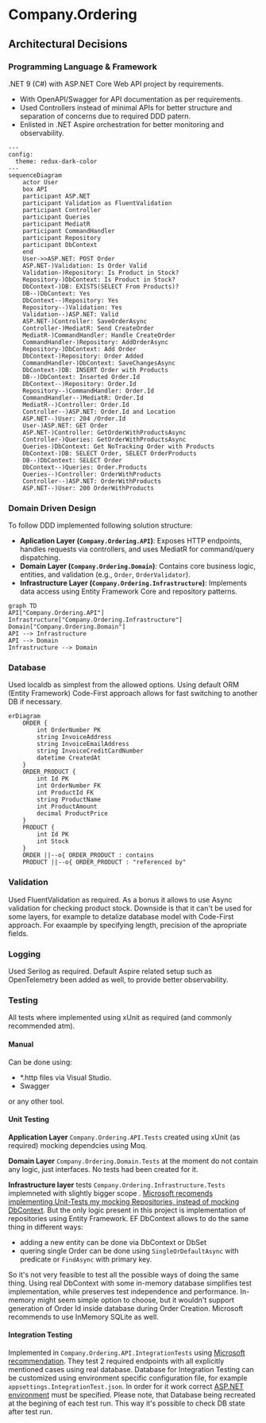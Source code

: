 # Company.Ordering

## Architectural Decisions

### Programming Language & Framework

.NET 9 (C#) with ASP.NET Core Web API project by requirements.
- With OpenAPI/Swagger for API documentation as per requirements.
- Used Controllers instead of minimal APIs for better structure and separation of concerns due to required DDD patern.
- Enlisted in .NET Aspire orchestration for better monitoring and observability.
```mermaid
---
config:
  theme: redux-dark-color
---
sequenceDiagram
    actor User
    box API
    participant ASP.NET
    participant Validation as FluentValidation
    participant Controller
    participant Queries
    participant MediatR
    participant CommandHandler
    participant Repository
    participant DbContext
    end
    User->>ASP.NET: POST Order
    ASP.NET-)Validation: Is Order Valid
    Validation-)Repository: Is Product in Stock?
    Repository-)DbContext: Is Product in Stock?
    DbContext-)DB: EXISTS(SELECT From Products)?
    DB--)DbContext: Yes
    DbContext--)Repository: Yes
    Repository--)Validation: Yes
    Validation--)ASP.NET: Valid
    ASP.NET-)Controller: SaveOrderAsync
    Controller-)MediatR: Send CreateOrder
    MediatR-)CommandHandler: Handle CreateOrder
    CommandHandler-)Repository: AddOrderAsync
    Repository-)DbContext: Add Order
    DbContext-)Repository: Order Added
    CommandHandler-)DbContext: SaveChangesAsync
    DbContext-)DB: INSERT Order with Products
    DB--)DbContext: Inserted Order.Id
    DbContext--)Repository: Order.Id
    Repository--)CommandHandler: Order.Id
    CommandHandler--)MediatR: Order.Id
    MediatR--)Controller: Order.Id
    Controller--)ASP.NET: Order.Id and Location
    ASP.NET--)User: 204 /Order.Id
    User-)ASP.NET: GET Order
    ASP.NET-)Controller: GetOrderWithProductsAsync
    Controller-)Queries: GetOrderWithProductsAsync
    Queries-)DbContext: Get NoTracking Order with Products
    DbContext-)DB: SELECT Order, SELECT OrderProducts
    DB--)DbContext: SELECT Order
    DbContext--)Queries: Order.Products
    Queries--)Controller: OrderWithProducts
    Controller--)ASP.NET: OrderWithProducts
    ASP.NET--)User: 200 OrderWithProducts
```
### Domain Driven Design
To follow DDD implemented following solution structure:
- **Aplication Layer (`Company.Ordering.API`)**: Exposes HTTP endpoints, handles requests via controllers, and uses MediatR for command/query dispatching.
- **Domain Layer (`Company.Ordering.Domain`)**: Contains core business logic, entities, and validation (e.g., `Order`, `OrderValidator`).
- **Infrastructure Layer (`Company.Ordering.Infrastructure`)**: Implements data access using Entity Framework Core and repository patterns.
```mermaid
graph TD
API["Company.Ordering.API"]
Infrastructure["Company.Ordering.Infrastructure"]
Domain["Company.Ordering.Domain"]
API --> Infrastructure
API --> Domain
Infrastructure --> Domain
```

### Database
Used localdb as simplest from the allowed options.
Using default ORM (Entity Framework) Code-First approach allows for fast switching to another DB if necessary.
```mermaid
erDiagram
    ORDER {
        int OrderNumber PK
        string InvoiceAddress
        string InvoiceEmailAddress
        string InvoiceCreditCardNumber
        datetime CreatedAt
    }
    ORDER_PRODUCT {
        int Id PK
        int OrderNumber FK
        int ProductId FK
        string ProductName
        int ProductAmount
        decimal ProductPrice
    }
    PRODUCT {
        int Id PK
        int Stock
    }
    ORDER ||--o{ ORDER_PRODUCT : contains
    PRODUCT ||--o{ ORDER_PRODUCT : "referenced by"
```

### Validation
Used FluentValidation as required.
As a bonus it allows to use Async validation for checking product stock.
Downside is that it can't be used for some layers, for example to detalize database model with Code-First approach. For exaample by specifying length, precision of the apropriate fields.

### Logging
Used Serilog as required.
Default Aspire related setup such as OpenTelemetry been added as well, to provide better observability.

### Testing
All tests where implemented using xUnit as required (and commonly recommended atm).

#### Manual
Can be done using:
- *.http files via Visual Studio.
- Swagger

or any other tool.

#### Unit Testing
**Application Layer** `Company.Ordering.API.Tests` created using xUnit (as required) mocking dependcies using Moq.

**Domain Layer** `Company.Ordering.Domain.Tests` at the moment do not contain any logic, just interfaces.
No tests had been created for it.

**Infrastructure layer** tests `Company.Ordering.Infrastructure.Tests` implemneted with slightly bigger scope .
[Microsoft recomends implementing Unit-Tests my mocking Repositories, instead of mocking DbContext](https://learn.microsoft.com/en-us/ef/core/testing/testing-without-the-database).
But the only logic present in this project is implementation of repositories using Entity Framework.
EF DbContext allows to do the same thing in different ways:
- adding a new entity can be done via DbContext or DbSet
- quering single Order can be done using `SingleOrDefaultAsync` with predicate or `FindAsync` with primary key.

So it's not very feasible to test all the possible ways of doing the same thing.
Using real DbContext with some in-memory database simplifies test implementation, while preserves test independence and performance.
In-memory might seem simple option to choose, but it wouldn't support generation of Order Id inside database during Order Creation.
Microsoft recommends to use InMemory SQLite as well.

#### Integration Testing
Implemented in `Company.Ordering.API.IntegrationTests` using [Microsoft recommendation](https://learn.microsoft.com/en-us/aspnet/core/test/integration-tests?view=aspnetcore-9.0). 
They test 2 required endpoints with all explicitly mentioned cases using real database.
Database for Integration Testing can be customized using environment specific configuration file, for example `appsettings.IntegrationTest.json`.
In order for it work correct [ASP.NET environment](https://learn.microsoft.com/en-us/aspnet/core/fundamentals/environments?view=aspnetcore-9.0) must be specified.
Please note, that Database being recreated at the begining of each test run. This way it's possible to check DB state after test run.
